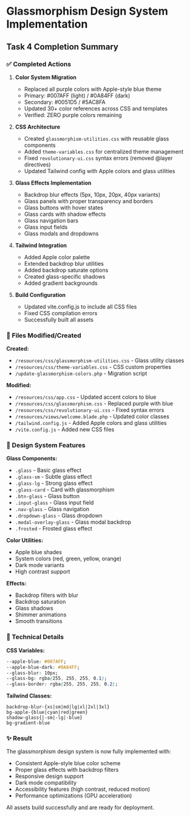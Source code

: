 # Glassmorphism Design System Implementation

## Task 4 Completion Summary

### ✅ Completed Actions

1. **Color System Migration**
   - Replaced all purple colors with Apple-style blue theme
   - Primary: #007AFF (light) / #0A84FF (dark)
   - Secondary: #0051D5 / #5AC8FA
   - Updated 30+ color references across CSS and templates
   - Verified: ZERO purple colors remaining

2. **CSS Architecture**
   - Created `glassmorphism-utilities.css` with reusable glass components
   - Added `theme-variables.css` for centralized theme management
   - Fixed `revolutionary-ui.css` syntax errors (removed @layer directives)
   - Updated Tailwind config with Apple colors and glass utilities

3. **Glass Effects Implementation**
   - Backdrop blur effects (5px, 10px, 20px, 40px variants)
   - Glass panels with proper transparency and borders
   - Glass buttons with hover states
   - Glass cards with shadow effects
   - Glass navigation bars
   - Glass input fields
   - Glass modals and dropdowns

4. **Tailwind Integration**
   - Added Apple color palette
   - Extended backdrop blur utilities
   - Added backdrop saturate options
   - Created glass-specific shadows
   - Added gradient backgrounds

5. **Build Configuration**
   - Updated vite.config.js to include all CSS files
   - Fixed CSS compilation errors
   - Successfully built all assets

### 📁 Files Modified/Created

**Created:**
- `/resources/css/glassmorphism-utilities.css` - Glass utility classes
- `/resources/css/theme-variables.css` - CSS custom properties
- `/update-glassmorphism-colors.php` - Migration script

**Modified:**
- `/resources/css/app.css` - Updated accent colors to blue
- `/resources/css/glassmorphism.css` - Replaced purple with blue
- `/resources/css/revolutionary-ui.css` - Fixed syntax errors
- `/resources/views/welcome.blade.php` - Updated color classes
- `/tailwind.config.js` - Added Apple colors and glass utilities
- `/vite.config.js` - Added new CSS files

### 🎨 Design System Features

**Glass Components:**
- `.glass` - Basic glass effect
- `.glass-sm` - Subtle glass effect
- `.glass-lg` - Strong glass effect
- `.glass-card` - Card with glassmorphism
- `.btn-glass` - Glass button
- `.input-glass` - Glass input field
- `.nav-glass` - Glass navigation
- `.dropdown-glass` - Glass dropdown
- `.modal-overlay-glass` - Glass modal backdrop
- `.frosted` - Frosted glass effect

**Color Utilities:**
- Apple blue shades
- System colors (red, green, yellow, orange)
- Dark mode variants
- High contrast support

**Effects:**
- Backdrop filters with blur
- Backdrop saturation
- Glass shadows
- Shimmer animations
- Smooth transitions

### 🔧 Technical Details

**CSS Variables:**
```css
--apple-blue: #007AFF;
--apple-blue-dark: #0A84FF;
--glass-blur: 10px;
--glass-bg: rgba(255, 255, 255, 0.1);
--glass-border: rgba(255, 255, 255, 0.2);
```

**Tailwind Classes:**
```
backdrop-blur-{xs|sm|md|lg|xl|2xl|3xl}
bg-apple-{blue|cyan|red|green}
shadow-glass{|-sm|-lg|-blue}
bg-gradient-blue
```

### ✨ Result

The glassmorphism design system is now fully implemented with:
- Consistent Apple-style blue color scheme
- Proper glass effects with backdrop filters
- Responsive design support
- Dark mode compatibility
- Accessibility features (high contrast, reduced motion)
- Performance optimizations (GPU acceleration)

All assets build successfully and are ready for deployment.